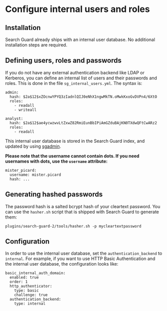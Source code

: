 <!---
Copryight 2016 floragunn GmbH
-->

# Configure internal users and roles

## Installation

Search Guard already ships with an internal user database. No additional installation steps are required.

## Defining users, roles and passwords

If you do not have any external authentication backend like LDAP or Kerberos, you can define an internal list of users and their passwords and roles. This is done in the file `sg_internal_users.yml`. The syntax is:

```
admin:
  hash: $2a$12$xZOcnwYPYQ3zIadnlQIJ0eNhX1ngwMkTN.oMwkKxoGvDVPn4/6XtO
  roles:
    - readall
    - writeall

analyst:
  hash: $2a$12$ae4ycwzwvLtZxwZ82RmiEunBbIPiAmGZduBAjKN0TXdwQFtCwARz2
  roles:
    - readall

```

This internal user database is stored in the Search Guard index, and updated by using [sgadmin](sgadmin.sh).

**Please note that the username cannot contain dots. If you need usernames with dots, use the `username` attribute:**

```
mister_picard:
  username: mister.picard
  hash: ...
```

## Generating hashed passwords

The password hash is a salted bcrypt hash of your cleartext password. You can use the `hasher.sh` script that is shipped with Search Guard to generate them:

``plugins/search-guard-2/tools/hasher.sh -p mycleartextpassword``

## Configuration

In order to use the internal user database, set the `authentication_backend` to `internal`. For example, if you want to use HTTP Basic Authentication and the internal user database, the configuration looks like:

```
basic_internal_auth_domain: 
  enabled: true
  order: 1
  http_authenticator:
    type: basic
    challenge: true
  authentication_backend:
    type: internal
```

